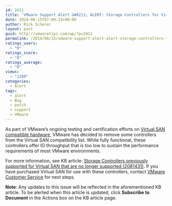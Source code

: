 ```yaml
---
id: 2411
title: 'VMware Support Alert &#8211; ALERT: Storage Controllers for Virtual SAN that are no longer supported'
date: 2014-08-15T07:09:23+00:00
author: Rick Scherer
layout: post
guid: http://vmwaretips.com/wp/?p=2411
permalink: /2014/08/15/vmware-support-alert-alert-storage-controllers-for-virtual-san-that-are-no-longer-supported/
ratings_users:
  - "0"
ratings_score:
  - "0"
ratings_average:
  - "0"
views:
  - "1289"
categories:
  - Alert
tags:
  - alert
  - Bug
  - patch
  - support
  - VMware
---
```

As part of VMware’s ongoing testing and certification efforts on <a href="http://bit.ly/1qcldk7" target="_blank">Virtual SAN compatible hardware</a>, VMware has decided to remove some controllers from the Virtual SAN compatibility list. While fully functional, these controllers offer IO throughput that is too low to sustain the performance requirements of most VMware environments.

For more information, see KB article: <a href="http://bit.ly/Vz9xAg" target="_blank">Storage Controllers previously supported for Virtual SAN that are no longer supported (2081431)</a>. If you have purchased Virtual SAN for use with these controllers, contact <a href="http://bit.ly/1qclfbN" target="_blank">VMware Customer Service</a> for next steps.

**Note**: Any updates to this issue will be reflected in the aforementioned KB article. To be alerted when this article is updated, click **Subscribe to Document** in the Actions box on the KB article page.